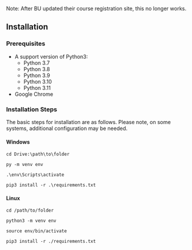 Note: After BU updated their course registration site, this no longer works.

## Installation

### Prerequisites

* A support version of Python3:
  * Python 3.7
  * Python 3.8
  * Python 3.9
  * Python 3.10
  * Python 3.11
* Google Chrome

### Installation Steps

The basic steps for installation are as follows. Please note, on some systems, additional configuration may be needed.

#### Windows
`cd Drive:\path\to\folder`

`py -m venv env`

`.\env\Scripts\activate`

`pip3 install -r .\requirements.txt`

#### Linux
`cd /path/to/folder`

`python3 -m venv env`

`source env/bin/activate`

`pip3 install -r ./requirements.txt`
